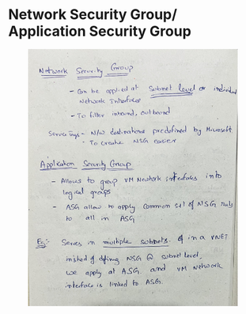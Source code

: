 # Network Security Group/ Application Security Group

<figure><img src="../.gitbook/assets/IMG_4279.jpeg" alt=""><figcaption></figcaption></figure>
